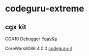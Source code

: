 # codeguru-extreme

## cgx kit

CGX10 Debugger [YoavKa](https://github.com/YoavKa)

CoreWars8086 4.0.0 [codeguru-il](https://github.com/codeguru-il)

